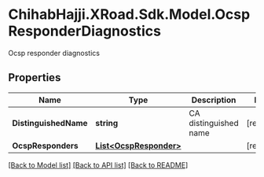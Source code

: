 # ChihabHajji.XRoad.Sdk.Model.OcspResponderDiagnostics
Ocsp responder diagnostics

## Properties

Name | Type | Description | Notes
------------ | ------------- | ------------- | -------------
**DistinguishedName** | **string** | CA distinguished name | [readonly] 
**OcspResponders** | [**List&lt;OcspResponder&gt;**](OcspResponder.md) |  | [readonly] 

[[Back to Model list]](../README.md#documentation-for-models) [[Back to API list]](../README.md#documentation-for-api-endpoints) [[Back to README]](../README.md)

